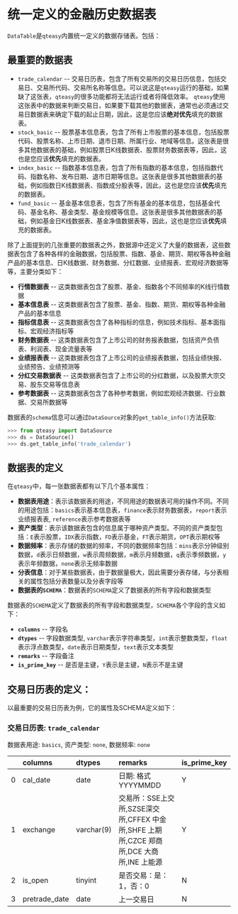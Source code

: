 # 统一定义的金融历史数据表

`DataTable`是`qteasy`内置统一定义的数据存储表。包括：

## 最重要的数据表

- `trade_calendar` -- 交易日历表，包含了所有交易所的交易日历信息，包括交易日、交易所代码、交易所名称等信息。可以说这是`qteasy`运行的基础，如果缺了这张表，`qteasy`的很多功能都将无法运行或者将降低效率。 `qteasy`使用这张表中的数据来判断交易日，如果要下载其他的数据表，通常也必须通过交易日数据表来确定下载的起止日期，因此，这是您应该**绝对优先**填充的数据表。
- `stock_basic` -- 股票基本信息表，包含了所有上市股票的基本信息，包括股票代码、股票名称、上市日期、退市日期、所属行业、地域等信息。这张表是很多其他数据表的基础，例如股票日K线数据表、股票财务数据表等，因此，这也是您应该**优先**填充的数据表。
- `index_basic` -- 指数基本信息表，包含了所有指数的基本信息，包括指数代码、指数名称、发布日期、退市日期等信息。这张表是很多其他数据表的基础，例如指数日K线数据表、指数成分股表等，因此，这也是您应该**优先**填充的数据表。
- `fund_basic` -- 基金基本信息表，包含了所有基金的基本信息，包括基金代码、基金名称、基金类型、基金规模等信息。这张表是很多其他数据表的基础，例如基金日K线数据表、基金净值数据表等，因此，这也是您应该**优先**填充的数据表。

除了上面提到的几张重要的数据表之外，数据源中还定义了大量的数据表，这些数据表包含了各种各样的金融数据，包括股票、指数、基金、期货、期权等各种金融产品的基本信息、日K线数据、财务数据、分红数据、业绩报表、宏观经济数据等等，主要分类如下：

- **行情数据表** -- 这类数据表包含了股票、基金、指数各个不同频率的K线行情数据
- **基本信息表** -- 这类数据表包含了股票、基金、指数、期货、期权等各种金融产品的基本信息
- **指标信息表** -- 这类数据表包含了各种指标的信息，例如技术指标、基本面指标、宏观经济指标等
- **财务数据表** -- 这类数据表包含了上市公司的财务报表数据，包括资产负债表、利润表、现金流量表等
- **业绩报表表** -- 这类数据表包含了上市公司的业绩报表数据，包括业绩快报、业绩预告、业绩预测等
- **分红交易数据表** -- 这类数据表包含了上市公司的分红数据，以及股票大宗交易、股东交易等信息表
- **参考数据表** -- 这类数据表包含了各种参考数据，例如宏观经济数据、行业数据、交易所数据等

数据表的`schema`信息可以通过`DataSource`对象的`get_table_info()`方法获取:

```python
>>> from qteasy import DataSource
>>> ds = DataSource()
>>> ds.get_table_info('trade_calendar')
```
## 数据表的定义

在`qteasy`中，每一张数据表都有以下几个基本属性：

- **数据表用途**：表示该数据表的用途，不同用途的数据表可用的操作不同。不同的用途包括：`basics`表示基本信息表，`finance`表示财务数据表，`report`表示业绩报表表, `reference`表示参考数据表等
- **资产类型**：表示该数据表包含的信息属于哪种资产类型。不同的资产类型包括：`E`表示股票，`IDX`表示指数，`FD`表示基金，`FT`表示期货，`OPT`表示期权等
- **数据频率**：表示存储的数据的频率，不同的数据频率包括：`mins`表示分钟级别数据，`d`表示日频数据，`w`表示周频数据，`m`表示月频数据，`q`表示季频数据，`y`表示年频数据，`none`表示无频率数据
- **分表信息**：对于某些数据表，由于数据量极大，因此需要分表存储，与分表相关的属性包括分表数量以及分表字段等
- **数据表的`SCHEMA`**：数据表的`SCHEMA`定义了数据表的所有字段和数据类型

数据表的`SCHEMA`定义了数据表的所有字段和数据类型，`SCHEMA`各个字段的含义如下：

- **`columns`** -- 字段名
- **`dtypes`** -- 字段数据类型, `varchar`表示字符串类型，`int`表示整数类型，`float`表示浮点数类型，`date`表示日期类型，`text`表示文本类型
- **`remarks`** -- 字段备注
- **`is_prime_key`** -- 是否是主键，`Y`表示是主键，`N`表示不是主键


## 交易日历表的定义：

以最重要的交易日历表为例，它的属性及SCHEMA定义如下：

### 交易日历表: `trade_calendar`

数据表用途: `basics`, 资产类型: `none`, 数据频率: `none`

|    | columns       | dtypes     | remarks                                                        | is_prime_key   |
|---:|:--------------|:-----------|:---------------------------------------------------------------|:---------------|
|  0 | cal_date      | date       | 日期: 格式YYYYMMDD                                                 | Y              |
|  1 | exchange      | varchar(9) | 交易所：SSE上交所,SZSE深交所,CFFEX 中金所,SHFE 上期所,CZCE 郑商所,DCE 大商所,INE 上能源 | Y              |
|  2 | is_open       | tinyint    | 是否交易：是：1，否：0                                                   | N              |
|  3 | pretrade_date | date       | 上一交易日                                                          | N              |


